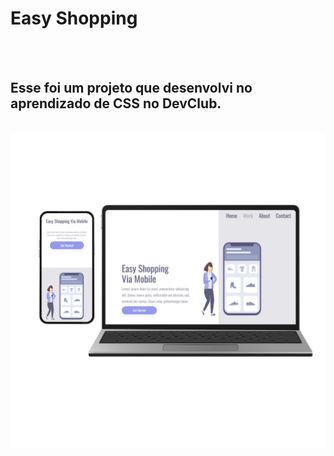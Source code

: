 <h1>Easy Shopping</h1>
<br>
<br>
<h2>Esse foi um projeto que desenvolvi no aprendizado de CSS no DevClub.</h2>
<br>
<img src="https://github.com/romana-s/easy-shopping/blob/master/img/imgs.png?raw=true">
